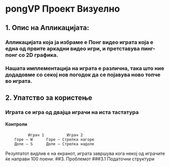 # pongVP Проект Визуелно

## 1. Опис на Апликацијата:
### Апликацијата која ја избраме е Понг видео играта која е една од првите аркадни видео игри, и претставува пинг-понг со 2D графика.

### Нашата имплементација на играта e различна, така што ние додадовме со секој нов погодок да се појавува ново топче во играта.

## 2. Упатство за користење
### Играта се игра од двајца играчи на иста тастатура

#### Контроли

```       
          Играч 1		   Играч 2
	Горе – W	  Горе – Стрелка нагоре
	Доле – S	  Доле – Стрелка надоле
```
Резултатот видлив е на екранот, играта завршува кога некој од играчите ќе направи 100 поени.
##3. Проблемот
###3.1 Податочни структури
